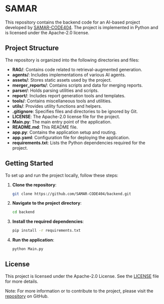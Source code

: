 # SAMAR

This repository contains the backend code for an AI-based project developed by [SAMAR-CODE404](https://github.com/SAMAR-CODE404). The project is implemented in Python and is licensed under the Apache-2.0 license.

## Project Structure

The repository is organized into the following directories and files:

- **RAG/**: Contains code related to retrieval-augmented generation.
- **agents/**: Includes implementations of various AI agents.
- **assets/**: Stores static assets used by the project.
- **merger_reports/**: Contains scripts and data for merging reports.
- **parser/**: Holds parsing utilities and scripts.
- **report/**: Includes report generation tools and templates.
- **tools/**: Contains miscellaneous tools and utilities.
- **utils/**: Provides utility functions and helpers.
- **.gitignore**: Specifies files and directories to be ignored by Git.
- **LICENSE**: The Apache-2.0 license file for the project.
- **Main.py**: The main entry point of the application.
- **README.md**: This README file.
- **app.py**: Contains the application setup and routing.
- **app.yaml**: Configuration file for deploying the application.
- **requirements.txt**: Lists the Python dependencies required for the project.

## Getting Started

To set up and run the project locally, follow these steps:

1. **Clone the repository**:
   ```bash
   git clone https://github.com/SAMAR-CODE404/backend.git
2. **Navigate to the project directory**:
   ```bash
   cd backend
3. **Install the required dependencies**:
   ```bash
   pip install -r requirements.txt
4. **Run the application**:
   ```bash
   python Main.py
## License

This project is licensed under the Apache-2.0 License. See the [LICENSE](https://github.com/SAMAR-CODE404/backend/blob/main/LICENSE) file for more details.

Note: For more information or to contribute to the project, please visit the [repository](https://github.com/SAMAR-CODE404/backend/tree/main) on GitHub.

